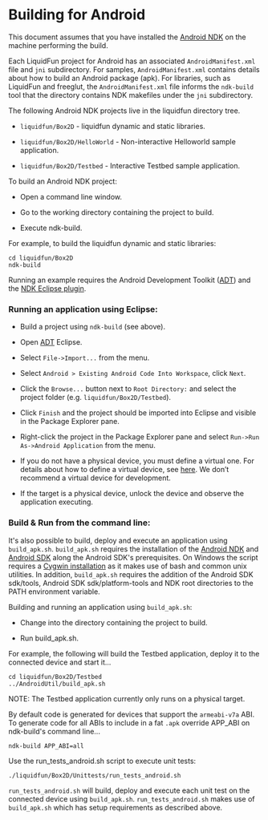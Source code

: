 # Building for Android

This document assumes that you have installed the [Android NDK][] on the machine performing the build.

Each LiquidFun project for Android has an associated `AndroidManifest.xml` file and `jni` subdirectory.  For samples, `AndroidManifest.xml` contains details about how to build an Android package (apk). For libraries, such as LiquidFun and freeglut, the `AndroidManifest.xml` file informs the `ndk-build` tool that the directory contains NDK makefiles under the `jni` subdirectory.

The following Android NDK projects live in the liquidfun directory tree.

-   `liquidfun/Box2D` - liquidfun dynamic and static libraries.

-   `liquidfun/Box2D/HelloWorld` - Non-interactive Helloworld sample application.

-   `liquidfun/Box2D/Testbed` - Interactive Testbed sample application.

To build an Android NDK project:

-   Open a command line window.

-   Go to the working directory containing the project to build.

-   Execute ndk-build.

For example, to build the liquidfun dynamic and static libraries:

    cd liquidfun/Box2D
    ndk-build

Running an example requires the Android Development Toolkit ([ADT][]) and the [NDK Eclipse plugin][].

### Running an application using Eclipse:

-   Build a project using `ndk-build` (see above).

-   Open [ADT][] Eclipse.

-   Select `File->Import...` from the menu.

-   Select `Android > Existing Android Code Into Workspace`, click `Next`.

-   Click the `Browse...` button next to `Root Directory:` and select the project folder (e.g. `liquidfun/Box2D/Testbed`).

-   Click `Finish` and the project should be imported into Eclipse and visible in the Package Explorer pane.

-   Right-click the project in the Package Explorer pane and select `Run->Run As->Android Application` from the menu.

-   If you do not have a physical device, you must define a virtual one. For details about how to define a virtual device, see [here][]. We don’t recommend a virtual device for development.

-   If the target is a physical device, unlock the device and observe the application executing.

### Build & Run from the command line:

It's also possible to build, deploy and execute an application using `build_apk.sh`.  `build_apk.sh` requires the installation of the [Android NDK][] and [Android SDK][NDK Eclipse plugin] along the Android SDK's prerequisites.  On Windows the script requires a [Cygwin installation][] as it makes use of bash and common unix utilities. In addition, `build_apk.sh` requires the addition of the Android SDK sdk/tools, Android SDK sdk/platform-tools and NDK root directories to the PATH environment variable.

Building and running an application using `build_apk.sh`:

-   Change into the directory containing the project to build.

-   Run build\_apk.sh.

For example, the following will build the Testbed application, deploy it to the connected device and start it...

    cd liquidfun/Box2D/Testbed
    ../AndroidUtil/build_apk.sh

NOTE: The Testbed application currently only runs on a physical target.

By default code is generated for devices that support the `armeabi-v7a` ABI. To generate code for all ABIs to include in a fat `.apk` override APP\_ABI on ndk-build's command line...

    ndk-build APP_ABI=all

 Use the run\_tests\_android.sh script to execute unit tests:

    ./liquidfun/Box2D/Unittests/run_tests_android.sh

`run_tests_android.sh` will build, deploy and execute each unit test on the connected device using `build_apk.sh`. `run_tests_android.sh` makes use of `build_apk.sh` which has setup requirements as described above.

  [Android NDK]: http://developer.android.com/tools/sdk/ndk/index.html
  [NDK Eclipse plugin]: http://developer.android.com/sdk/index.html
  [here]: http://developer.android.com/tools/devices/managing-avds.html
  [Cygwin installation]: http://www.cygwin.com/
  [ADT]: http://developer.android.com/tools/sdk/eclipse-adt.html

